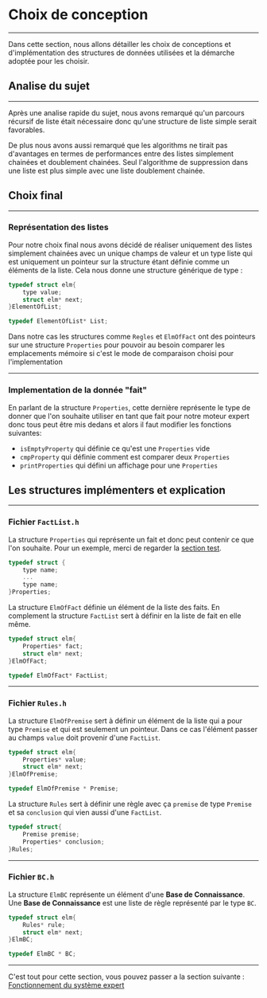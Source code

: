 # Choix de conception

---
Dans cette section, nous allons détailler les choix de conceptions et d'implémentation des structures de données utilisées et la démarche adoptée pour les choisir.


## Analise du sujet

---
Après une analise rapide du sujet, nous avons remarqué qu'un parcours récursif de liste était nécessaire donc qu'une structure de liste simple serait favorables.

De plus nous avons aussi remarqué que les algorithms ne tirait pas d'avantages en termes de performances entre des listes simplement chainées et doublement chainées. Seul l'algorithme de suppression dans une liste est plus simple avec une liste doublement chainée.


## Choix final

---
### Représentation des listes
Pour notre choix final nous avons décidé de réaliser uniquement des listes simplement chainées avec un unique champs de valeur et un type liste qui est uniquement un pointeur sur la structure étant définie comme un éléments de la liste. Cela nous donne une structure générique de type : 
```c
typedef struct elm{
    type value;
    struct elm* next;
}ElementOfList;

typedef ElementOfList* List;
```
Dans notre cas les structures comme `Regles` et `ElmOfFact` ont des pointeurs sur une structure `Properties` pour pouvoir au besoin comparer les emplacements mémoire si c'est le mode de comparaison choisi pour l'implementation

---
### Implementation de la donnée "fait"
En parlant de la structure `Properties`, cette dernière représente le type de donner que l'on souhaite utiliser en tant que fait pour notre moteur expert donc tous peut être mis dedans et alors il faut modifier les fonctions suivantes:
* `isEmptyProperty` qui définie ce qu'est une `Properties` vide
* `cmpProperty` qui définie comment est comparer deux `Properties`
* `printProperties` qui défini un affichage pour une `Properties`

## Les structures implémenters et explication

---
### Fichier `FactList.h`
La structure `Properties` qui représente un fait et donc peut contenir ce que l'on souhaite. Pour un exemple, merci de regarder la [section test](Test.md).
````c
typedef struct {
    type name;
    ...
    type name;
}Properties;
````
La structure `ElmOfFact` définie un élément de la liste des faits. En complement la structure `FactList` sert à définir en la liste de fait en elle même.
````c
typedef struct elm{
    Properties* fact;
    struct elm* next;
}ElmOfFact;

typedef ElmOfFact* FactList;
````

---
### Fichier `Rules.h`
La structure `ElmOfPremise` sert à définir un élément de la liste qui a pour type `Premise` et qui est seulement un pointeur. Dans ce cas l'élément passer au champs `value` doit provenir d'une `FactList`.
````c
typedef struct elm{
    Properties* value;
    struct elm* next;
}ElmOfPremise;

typedef ElmOfPremise * Premise;
````
La structure `Rules` sert à définir une règle avec ça `premise` de type `Premise` et sa `conclusion` qui vien aussi d'une `FactList`.
````c
typedef struct{
    Premise premise;
    Properties* conclusion;
}Rules;
````

---
### Fichier `BC.h`
La structure `ElmBC` représente un élément d'une **Base de Connaissance**. Une **Base de Connaissance** est une liste de règle représenté par le type `BC`.
````c
typedef struct elm{
    Rules* rule;
    struct elm* next;
}ElmBC;

typedef ElmBC * BC;
````

---
C'est tout pour cette section, vous pouvez passer a la section suivante : [Fonctionnement du système expert](Functioning.md)


